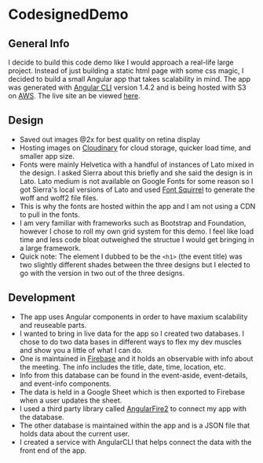 # CodesignedDemo

## General Info

I decide to build this code demo like I would approach a real-life large project. Instead of just building a static html page with some css magic, I decided to build a small Angular app that takes scalability in mind. The app was generated with [Angular CLI](https://github.com/angular/angular-cli) version 1.4.2 and is being hosted with S3 on [AWS](https://aws.amazon.com/). The live site an be viewed [here](http://trippruittcodedemo.com/).

## Design

* Saved out images @2x for best quality on retina display
* Hosting images on [Cloudinary](https://cloudinary.com/) for cloud storage, quicker load time, and smaller app size.
* Fonts were mainly Helvetica with a handful of instances of Lato mixed in the design. I asked Sierra about this briefly and she said the design is in Lato. Lato medium is not available on Google Fonts for some reason so I got Sierra's local versions of Lato and used [Font Squirrel](https://www.fontsquirrel.com/) to generate the woff and woff2 file files.
* This is why the fonts are hosted within the app and I am not using a CDN to pull in the fonts.
* I am very familiar with frameworks such as Bootstrap and Foundation, however I chose to roll my own grid system for this demo. I feel like load time and less code bloat outweighed the structue I would get bringing in a large framework.
* Quick note: The element I dubbed to be the ```<h1>``` (the event title) was two slightly different shades between the three designs but I elected to go with the version in two out of the three designs.

## Development

* The app uses Angular components in order to have maxium scalability and reuseable parts.
* I wanted to bring in live data for the app so I created two databases. I chose to do two data bases in different ways to flex my dev muscles and show you a little of what I can do.
* One is maintained in [Firebase](https://firebase.google.com/) and it holds an observable with info about the meeting. The info includes the title, date, time, location, etc. 
* Info from this database can be found in the event-aside, event-details, and event-info components.
* The data is held in a Google Sheet which is then exported to Firebase when a user updates the sheet.
* I used a third party library called [AngularFire2](https://github.com/angular/angularfire2) to connect my app with the database.
* The other database is maintained within the app and is a JSON file that holds data about the current user.
* I created a service with AngularCLI that helps connect the data with the front end of the app.

